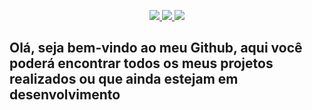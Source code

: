 <p align="center">
<!-- Button- GitHub -->
<a href="https://github.com/dev-AntonioLima">
<img src="https://img.shields.io/badge/-Github-000?style=flat-square&logo=Github&logoColor=white&link=https://github.com/goharajunior">
</a>

<!-- Button - LinkedIn -->
<a href="https://www.linkedin.com/in/devalima/">
<img src="https://img.shields.io/badge/-LinkedIn-blue?style=flat-square&logo=Linkedin&logoColor=white&link=https://www.linkedin.com/in/goharajunior/">
</a>

<!-- Button - Gmail -->
<a href="mailto:alimamg4@gmail.com">
<img src="https://img.shields.io/badge/-Gmail-c14438?style=flat-square&logo=Gmail&logoColor=white&link=mailto:alimamg4@gmail.com">
</a>

<h2>Olá, seja bem-vindo ao meu Github, aqui você poderá encontrar todos os meus projetos realizados ou que ainda estejam em desenvolvimento<h2>
